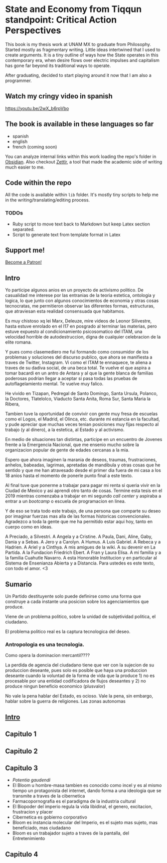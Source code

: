 # State and Economy from Tiqqun standpoint: Critical Action Perspectives

This book is my thesis work at UNAM MX to graduate from Philosophy. Started mostly as fragmentary writing. Little ideas intertwined that I used to create arguments. It is a tiny outline of ways how the State operates in this contemporary era, when desire flows over electric impulses and capitalism has gone far beyond its traditional ways to operate.

After graduating, decided to start playing around it now that I am also a programmer.

## Watch my cringy video in spanish
https://youtu.be/2wX_b6rpVbo 

## The book is available in these languages so far
- spanish
- english
- french (coming soon)

You can analyze internal links within this work loading the repo's folder in [Obsidian](https://obsidian.md/).
Also checkout [Zettlr](https://zettlr.com), a tool that made the academic side of writing much easier to me.

## Code within the repo

All the code is available within `lib` folder.
It's mostly tiny scripts to help me in the writing/translating/editing process.

### TODOs
- Ruby script to move text back to Markdown but keep Latex section separated.
- Script to generate text from template format in Latex

## Support me!

<a href="https://www.patreon.com/bePatron?u=8210396" data-patreon-widget-type="become-patron-button">Become a Patron!</a><script async src="https://c6.patreon.com/becomePatronButton.bundle.js"></script>

## Intro

Yo participe algunos anios en un proyecto de activismo politico. De casualidad me interese por las entranias de la teoria estetica, ontologia y logica, lo que junto con algunos conocimientos de economia y otras cosas tecnocratas, me permitieron observar las diferentes formas, estructuras, que atraviesan esta realidad consensuada que habitamos.

Es muy chistoso xq lei Marx, Deleuze, mire videos de Leonor Silivestre, hasta estuve enrolado en el I17 en posgrado al terminar las materias, pero estuve expuesto al condicionamiento psicosomatico del ITAM, una velocidad horrible de autodestruccion, digna de cualquier celebracion de la elite romana.

Y pues como clasemediero me fui formando como consumidor de los problemas y soluciones del discurso publico, que ahora se manifiesta a traves de Twitter, Instagram. Vi como el ITAM te ennaquece, te aliena a traves de su dadiva social, de una beca total. Te vuelve el que aspira a tomar bacardi en un antro de Antara y al que la gente blanca de familias poderosas podrian llegar a aceptar si pasa todas las pruebas de autoflagelamiento mental. Te vuelve muy falico.

He vivido en Tizapan, Pedregal de Santo Domingo, Santa Ursula, Polanco, la Doctores, Tlatelolco,  Viaducto Santa Anita, Roma Sur, Santa Maria la Ribera,

Tambien tuve la oportunidad de convivir con gente muy fresa de escuelas como el Logos, el Madrid, el Olinca, etc. durante mi estancia en la facultad, y pude apreciar que muchas veces tenian posiciones muy fijas respecto al trabajo (y al dinero), a la estetica, al Estado y al activismo.

En medio de situaciones tan distintas, participe en un encuentro de Jovenes frente a la Emergencia Nacional, que me ensenio mucho sobre la organizacion popular de gente de edades cercanas a la mia.

Espero que ahora imaginen la marania de deseos, traumas, frustraciones, anhelos, babeadas, lagrimas, apretadas de mandibula y otras cosas que he sentido y que me han atravesado desde el primer dia fuera de mi casa a los 18 anios hasta el momento de ponerle punto final a este texto.

Al final tuve que ponerme a trabajar para pagar mi renta si queria vivir en la Ciudad de Mexico y asi aprendi otro tanto de cosas. Termine esta tesis en el 2019 mientras comenzaba a trabajar en mi segundo *call center* y aspiraba a entrar a un *bootcamp* o escuela de programacion en linea.

Y de eso se trata todo este trabajo, de una persona que comparte su deseo por imaginar fuerzas mas alla de las formas historicas convencionales. Agradezco a toda la gente que me ha permitido estar aqui hoy, tanto en cuerpo como en ideas.

A Preciado, a Silvestri.
A Angela y a Cristine.
A Paula, Dani, Aline, Gaby, Dania y a Sebas.
A Jero y a Carolyn.
A Humus.
A Luis Gabriel.
A Rebeca y a Hadrien.
A Ariel y a Cinthya.
A mis amigues de la wiki.
A su devenir en La Partida.
A la Fundacion Friedrich Ebert.
A Fran y Laura Elisa.
A mi familia y a la familia Cuahutle Navarro.
A esta Honorable Institucion y en particular al Sistema de Ensenianza Abierta y a Distancia.
Para ustedes es este texto, con todo el amor. <3

## Sumario

Un Partido destituyente solo puede definirse como una forma que construye a cada instante una posicion sobre los agenciamientos que produce.

Viene de un problema politico, sobre la unidad de subjetividad politica, el ciudadano.

El problema politico real es la captura tecnologica del deseo.

### Antropologia es una tecnologia.

Como opera la dominacion mercantil????

La perdida de agencia del ciudadano tiene que ver con la sujecion de su produccion deseante, pues solo es posible que haya una produccion deseante cuando la voluntad de la forma de vida que la produce 1) no es procesable por una entidad codificadora de flujos deseantes y 2) no produce ningun beneficio economico (plusvalor)

No vale la pena hablar del Estado, es ocioso. Vale la pena, sin embargo, hablar sobre la guerra de religiones. Las zonas autonomas

## [Intro](es/md/chapters/01-intro)
## Capitulo 1
## Capitulo 2
## Capitulo 3

- *Potentia gaudendi*
- El Bloom u hombre-masa tambien es conocido como incel y es al mismo tiempo un protagonista del internet, dando forma a una ideologia que se transmite a traves de la cibernetica
- Farmacopornografia es el paradigma de la industria cultural
- El Biopoder del imperio regula la vida libidinal, el genero, excitacion, frustracion y placer
- Cibernetica es gobierno corporativo
- Bloom es instancia molecular del Imperio, es el sujeto mas sujeto, mas beneficiado, mas ciudadano
- Bloom es un trabajador sujeto a traves de la pantalla, del Entretenimiento


## Capitulo 4